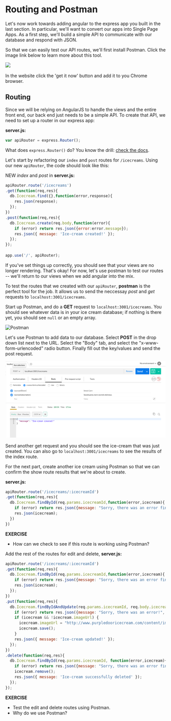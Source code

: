 # Routing and Postman

Let's now work towards adding angular to the express app you built in the last section. In particular, we'll want to convert our apps into Single Page Apps. As a first step, we'll build a simple API to communicate with our database and respond with JSON. 

So that we can easily test our API routes, we'll first install Postman. Click the image link below to learn more about this tool.

[![](https://www.getpostman.com/img-rebrand/logo.png)](https://www.getpostman.com/)

In the website click the 'get it now' button and add it to you Chrome browser.

## Routing

Since we will be relying on AngularJS to handle the views and the entire front end, our back end just needs to be a simple API. To create that API, we need to set up a router in our express app:

**server.js:**

```javascript
var apiRouter = express.Router();
```

What does `express.Router()` do? You know the drill: [check the docs](http://expressjs.com/guide/routing.html#express-router).

Let's start by refactoring our `index` and `post` routes for `/icecreams`. Using our new `apiRouter`, the code should look like this:

NEW *index* and *post* in **server.js:**

```javascript
apiRouter.route('/icecreams')
.get(function(req,res){
  db.Icecream.find({},function(error,response){
    res.json(response);
  });
})
.post(function(req,res){
  db.Icecream.create(req.body,function(error){
    if (error) return res.json({error:error.message});
    res.json({ message: 'Ice-cream created!' });
  });
});

app.use('/', apiRouter);
```

If you've set things up correctly, you should see that your views are no longer rendering. That's okay! For now, let's use postman to test our routes -- we'll return to our views when we add angular into the mix.

To test the routes that we created with our `apiRouter`, **postman** is the perfect tool for the job. It allows us to send the neccessay *post* and *get* requests to `localhost:3001/icecreams`.

Start up Postman, and do a **GET** request to `localhost:3001/icecreams`. You should see whatever data is in your ice cream database; if nothing is there yet, you should see `null` or an empty array.

![Postman](https://i.gyazo.com/716546ea6a841a699a81c73c3fae89f9.png)

Let's use Postman to add data to our database. Select **POST** in the drop down list next to the URL.  Select the "Body" tab, and select the "x-www-form-urlencoded" radio button. Finally fill out the key/values and send the post request.

![Post](./examples/images/postman_post.png)

Send another get request and you should see the ice-cream that was just created. You can also go to `localhost:3001/icecreams` to see the results of the index route.

For the next part, create another ice cream using Postman so that we can confirm the show route results that we're about to create.

**server.js:**

```javascript
apiRouter.route('/icecreams/:icecreamId')
.get(function(req,res){
  db.Icecream.findById(req.params.icecreamId,function(error,icecream){
    if (error) return res.json({message: "Sorry, there was an error finding that ice-cream!", error: error});
    res.json(icecream);
  })
})

```

**EXERCISE**

* How can we check to see if this route is working using Postman?

Add the rest of the routes for edit and delete,  **server.js:**

```javascript
apiRouter.route('/icecreams/:icecreamId')
.get(function(req,res){
  db.Icecream.findById(req.params.icecreamId,function(error,icecream){
    if (error) return res.json({message: "Sorry, there was an error finding that ice-cream!", error: error});
    res.json(icecream);
  });
})
.put(function(req,res){
  db.Icecream.findByIdAndUpdate(req.params.icecreamId, req.body.icecream, function(error,icecream){
    if (error) return res.json({message: "Sorry, there was an error!", error: error});
    if (icecream && !icecream.imageUrl) {
      icecream.imageUrl = "http://www.purpledooricecream.com/content/images/mystery-icecream_website(1).jpg";
      icecream.save();
    }
    res.json({ message: 'Ice-cream updated!' });
  });
})
.delete(function(req,res){
  db.Icecream.findById(req.params.icecreamId, function(error,icecream){
    if (error) return res.json({message: "Sorry, there was an error finding that ice-cream!", error: error});
    icecream.remove();
    res.json({ message: 'Ice-cream successfully deleted' });
  });
}); 
```

**EXERCISE**

* Test the edit and delete routes using Postman.
* Why do we use Postman?
